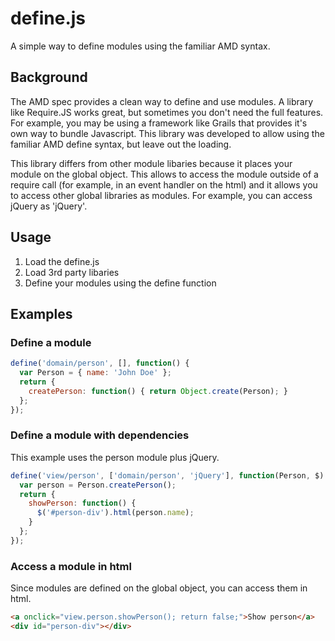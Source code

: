 define.js
=========

A simple way to define modules using the familiar AMD syntax.

## Background

The AMD spec provides a clean way to define and use modules.  A library like Require.JS works great, but sometimes you don't need the full features.  For example, you may be using a framework like Grails that provides it's own way to bundle Javascript.  This library was developed to allow using the familiar AMD define syntax, but leave out the loading.

This library differs from other module libaries because it places your module on the global object. This allows to access the module outside of a require call (for example, in an event handler on the html) and it allows you to access other global libraries as modules.  For example, you can access jQuery as 'jQuery'.

## Usage

1. Load the define.js
2. Load 3rd party libaries
3. Define your modules using the define function

## Examples

### Define a module
```javascript
define('domain/person', [], function() {
  var Person = { name: 'John Doe' };
  return {
    createPerson: function() { return Object.create(Person); }
  };
});
```

### Define a module with dependencies
This example uses the person module plus jQuery.
```javascript
define('view/person', ['domain/person', 'jQuery'], function(Person, $) {
  var person = Person.createPerson();
  return {
    showPerson: function() {
      $('#person-div').html(person.name);
    }
  };
});
```    

### Access a module in html
Since modules are defined on the global object, you can access them in html.
```html
<a onclick="view.person.showPerson(); return false;">Show person</a>
<div id="person-div"></div>
```

